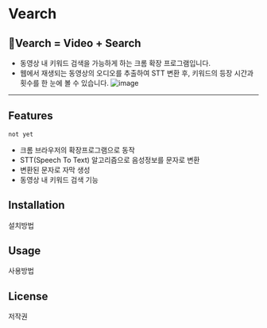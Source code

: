 # Vearch

## 🔎Vearch = Video + Search
- 동영상 내 키워드 검색을 가능하게 하는 크롬 확장 프로그램입니다. 
- 웹에서 재생되는 동영상의 오디오를 추출하여 STT 변환 후, 키워드의 등장 시간과 횟수를 한 눈에 볼 수 있습니다.
![image](https://user-images.githubusercontent.com/49135657/105623345-5ae6a800-5e5c-11eb-9168-42e182ee150d.png)
---

## Features

`not yet`

- 크롬 브라우저의 확장프로그램으로 동작
- STT(Speech To Text) 알고리즘으로 음성정보를 문자로 변환
- 변환된 문자로 자막 생성
- 동영상 내 키워드 검색 기능

## Installation

설치방법

## Usage

사용방법

## License

저작권
